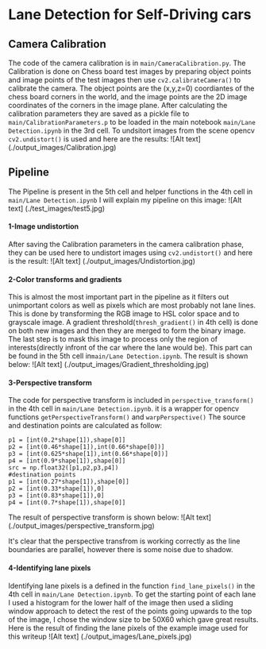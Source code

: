 # Lane Detection for Self-Driving cars

## Camera Calibration

The code of the camera calibration is in `main/CameraCalibration.py`. The Calibration is done on Chess board test images by preparing object points and image points of the test images then use `cv2.calibrateCamera()` to calibrate the camera. The object points are the (x,y,z=0) coordiantes of the chess board corners in the world, and the image points are the 2D image coordinates of the corners in the image plane. After calculating the calibration parameters they are saved as a pickle file to `main/CalibrationParameters.p` to be loaded in the main notebook `main/Lane Detection.ipynb` in the 3rd cell. To undsitort images from the scene opencv `cv2.undistort()` is used and here are the results:
![Alt text] (./output_images/Calibration.jpg)

## Pipeline
The Pipeline is present in the 5th cell and helper functions in the 4th cell in `main/Lane Detection.ipynb`
I will explain my pipeline on this image:
![Alt text] (./test_images/test5.jpg)

#### 1-Image undistortion
After saving the Calibration parameters in the camera calibration phase, they can be used here to undistort images using `cv2.undistort()`
and here is the result:
![Alt text] (./output_images/Undistortion.jpg)

#### 2-Color transforms and gradients 

This is almost the most important part in the pipeline as it filters out unimportant colors as well as pixels which are most probably not lane lines. This is done by transforming the RGB image to HSL color space and to grayscale image. A gradient threshold(`thresh_gradient()` in 4th cell) is done on both new images and then they are merged to form the binary image. The last step is to mask this image to process only the region of interests(directly infront of the car where the lane would be). This part can be found in the 5th cell in`main/Lane Detection.ipynb`. The result is shown below:
![Alt text] (./output_images/Gradient_thresholding.jpg)

#### 3-Perspective transform

The code for perspective transform is included in `perspective_transform()` in the 4th cell in `main/Lane Detection.ipynb`. it is a wrapper for opencv functions `getPerspectiveTransform()` and `warpPerspective()` The source and destination points are calculated as follow:

```
p1 = [int(0.2*shape[1]),shape[0]]
p2 = [int(0.46*shape[1]),int(0.66*shape[0])]
p3 = [int(0.625*shape[1]),int(0.66*shape[0])]
p4 = [int(0.9*shape[1]),shape[0]]
src = np.float32([p1,p2,p3,p4])
#destination points
p1 = [int(0.27*shape[1]),shape[0]]
p2 = [int(0.33*shape[1]),0]
p3 = [int(0.83*shape[1]),0]
p4 = [int(0.7*shape[1]),shape[0]]
```
The result of perspective transform is shown below:
![Alt text] (./output_images/perspective_transform.jpg)

It's clear that the perspective transfrom is working correctly as the line boundaries are parallel, however there is some noise due to shadow.

#### 4-Identifying lane pixels

Identifying lane pixels is a defined in the function `find_lane_pixels()` in the 4th cell in `main/Lane Detection.ipynb`.
To get the starting point of each lane I used a histogram for the lower half of the image then used a sliding window approach to detect the rest of the points going upwards to the top of the image, I chose the window size to be 50X60 which gave great results.
Here is the result of finding the lane pixels of the example image used for this writeup
![Alt text] (./output_images/Lane_pixels.jpg)
